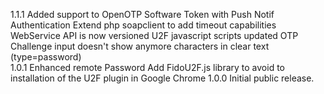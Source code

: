1.1.1
	Added support to OpenOTP Software Token with Push Notif Authentication
	Extend php soapclient to add timeout capabilities
	WebService API is now versioned
	U2F javascript scripts updated
	OTP Challenge input doesn't show anymore characters in clear text (type=password)   
1.0.1
	Enhanced remote Password
	Add FidoU2F.js library to avoid to installation of the U2F plugin in Google Chrome 
1.0.0
     Initial public release.